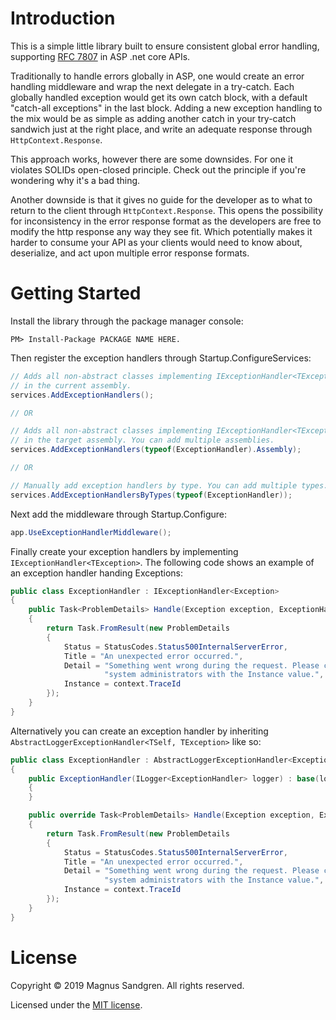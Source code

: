 # Introduction 
This is a simple little library built to ensure consistent global error handling, supporting [RFC 7807](https://tools.ietf.org/html/rfc7807) in ASP .net core APIs.

Traditionally to handle errors globally in ASP, one would create an error handling middleware and wrap the next delegate in a try-catch. Each globally handled exception would get its own catch block, with a default "catch-all exceptions" in the last block. Adding a new exception handling to the mix would be as simple as adding another catch in your try-catch sandwich just at the right place, and write an adequate response through `HttpContext.Response`. 

This approach works, however there are some downsides. For one it violates SOLIDs open-closed principle. Check out the principle if you're wondering why it's a bad thing. 

Another downside is that it gives no guide for the developer as to what to return to the client through `HttpContext.Response`. This opens the possibility for inconsistency in the error response format as the developers are free to modify the http response any way they see fit. Which potentially makes it harder to consume your API as your clients would need to know about, deserialize, and act upon multiple error response formats.

# Getting Started
Install the library through the package manager console:
```
PM> Install-Package PACKAGE NAME HERE.
```

Then register the exception handlers through Startup.ConfigureServices:
```csharp
// Adds all non-abstract classes implementing IExceptionHandler<TException>
// in the current assembly.
services.AddExceptionHandlers();

// OR

// Adds all non-abstract classes implementing IExceptionHandler<TException>
// in the target assembly. You can add multiple assemblies. 
services.AddExceptionHandlers(typeof(ExceptionHandler).Assembly);

// OR

// Manually add exception handlers by type. You can add multiple types.
services.AddExceptionHandlersByTypes(typeof(ExceptionHandler));
```

Next add the middleware through Startup.Configure:
```csharp
app.UseExceptionHandlerMiddleware();
```

Finally create your exception handlers by implementing `IExceptionHandler<TException>`. The following code shows an example of an exception handler handing Exceptions:
```csharp
public class ExceptionHandler : IExceptionHandler<Exception>
{
    public Task<ProblemDetails> Handle(Exception exception, ExceptionHandlerContext context)
    {
        return Task.FromResult(new ProblemDetails
        {
            Status = StatusCodes.Status500InternalServerError,
            Title = "An unexpected error occurred.",
            Detail = "Something went wrong during the request. Please contact " +
                     "system administrators with the Instance value.",
            Instance = context.TraceId
        });
    }
}
```

Alternatively you can create an exception handler by inheriting `AbstractLoggerExceptionHandler<TSelf, TException>` like so:

```csharp
public class ExceptionHandler : AbstractLoggerExceptionHandler<ExceptionHandler, Exception>
{
    public ExceptionHandler(ILogger<ExceptionHandler> logger) : base(logger)
    {
    }

    public override Task<ProblemDetails> Handle(Exception exception, ExceptionHandlerContext context)
    {
        return Task.FromResult(new ProblemDetails
        {
            Status = StatusCodes.Status500InternalServerError,
            Title = "An unexpected error occurred.",
            Detail = "Something went wrong during the request. Please contact " +
                     "system administrators with the Instance value.",
            Instance = context.TraceId
        });
    }
}
```

# License
Copyright © 2019 Magnus Sandgren. All rights reserved.

Licensed under the [MIT license](LICENSE.txt).